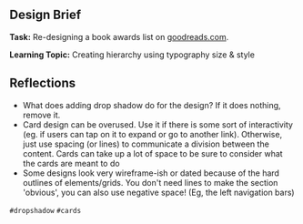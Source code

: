 ## Design Brief
**Task:** Re-designing a book awards list on [goodreads.com](https://www.goodreads.com/).

**Learning Topic:** Creating hierarchy using typography size & style

## Reflections
- What does adding drop shadow do for the design? If it does nothing, remove it. 
- Card design can be overused. Use it if there is some sort of interactivity (eg. if users can tap on it to expand or go to another link). Otherwise, just use spacing (or lines) to communicate a division between the content. Cards can take up a lot of space to be sure to consider what the cards are meant to do
- Some designs look very wireframe-ish or dated because of the hard outlines of elements/grids. You don't need lines to make the section 'obvious', you can also use negative space! (Eg, the left navigation bars) 

`#dropshadow`   `#cards`   
